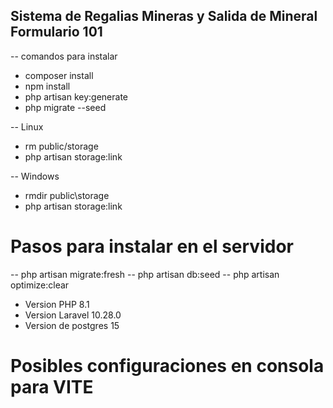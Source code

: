 ## Sistema de Regalias Mineras y Salida de Mineral Formulario 101

-- comandos para instalar

-   composer install
-   npm install
-   php artisan key:generate
-   php migrate --seed

-- Linux

-   rm public/storage
-   php artisan storage:link

-- Windows

-   rmdir public\storage
-   php artisan storage:link

# Pasos para instalar en el servidor

-- php artisan migrate:fresh
-- php artisan db:seed
-- php artisan optimize:clear

-   Version PHP 8.1
-   Version Laravel 10.28.0
-   Version de postgres 15

# Posibles configuraciones en consola para VITE
